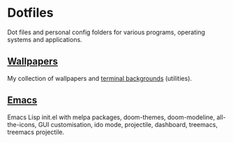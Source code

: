 # Dotfiles
Dot files and personal config folders for various programs, operating systems and applications.

## [Wallpapers](https://github.com/yapkhaichuen/dotfiles/tree/main/Wallpaper)
My collection of wallpapers and [terminal backgrounds](https://github.com/yapkhaichuen/dotfiles/tree/main/Wallpaper/Terminal) (utilities).

## [Emacs](https://github.com/yapkhaichuen/dotfiles/tree/main/.emacs.d)
Emacs Lisp init.el with melpa packages, doom-themes, doom-modeline, all-the-icons, GUI customisation, ido mode, projectile, dashboard, treemacs, treemacs projectile.

